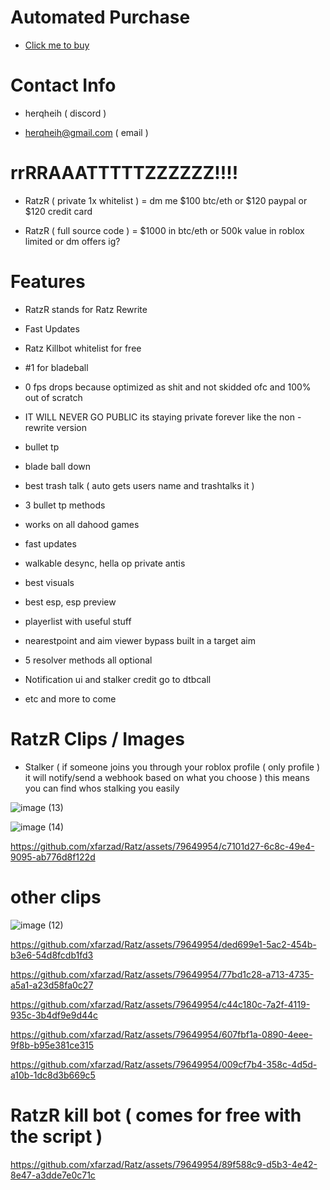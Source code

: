 # Automated Purchase

+ [Click me to buy](https://farzad.mysellix.io/product/65e62d2dda575)

# Contact Info

+ herqheih ( discord )

+ herqheih@gmail.com ( email )

# $$$$rrRRAAATTTTTZZZZZZ!!!!

+ RatzR ( private 1x whitelist ) =   dm me $100 btc/eth or $120 paypal or $120 credit card

+ RatzR ( full source code ) = $1000 in btc/eth or 500k value in roblox limited or dm offers ig?

# Features

+ RatzR stands for Ratz Rewrite

+ Fast Updates

+ Ratz Killbot whitelist for free

+ #1 for bladeball

+ 0 fps drops because optimized as shit and not skidded ofc and 100% out of scratch

+ IT WILL NEVER GO PUBLIC its staying private forever like the non - rewrite version

+ bullet tp

+ blade ball down

+ best trash talk ( auto gets users name and trashtalks it )

+ 3 bullet tp methods

+ works on all dahood games

+ fast updates

+ walkable desync, hella op private antis

+ best visuals

+ best esp, esp preview

+ playerlist with useful stuff

+ nearestpoint and aim viewer bypass built in a target aim

+ 5 resolver methods all optional

+ Notification ui and stalker credit go to dtbcall

+ etc and more to come

# RatzR Clips / Images

+ Stalker ( if someone joins you through your roblox profile ( only profile ) it will notify/send a webhook based on what you choose ) this means you can find whos stalking you easily

![image (13)](https://github.com/xfarzad/Ratz/assets/79649954/e27bfc83-f65a-4c28-9aea-b27eafb67725)

![image (14)](https://github.com/xfarzad/Ratz/assets/79649954/6bc320d4-d9ec-4fbb-9bb8-8405e3185d98)

https://github.com/xfarzad/Ratz/assets/79649954/c7101d27-6c8c-49e4-9095-ab776d8f122d



# other clips

![image (12)](https://github.com/xfarzad/Ratz/assets/79649954/0dc4ff02-69bf-45ce-97d3-d48a4c82511d)

https://github.com/xfarzad/Ratz/assets/79649954/ded699e1-5ac2-454b-b3e6-54d8fcdb1fd3

https://github.com/xfarzad/Ratz/assets/79649954/77bd1c28-a713-4735-a5a1-a23d58fa0c27

https://github.com/xfarzad/Ratz/assets/79649954/c44c180c-7a2f-4119-935c-3b4df9e9d44c

https://github.com/xfarzad/Ratz/assets/79649954/607fbf1a-0890-4eee-9f8b-b95e381ce315

https://github.com/xfarzad/Ratz/assets/79649954/009cf7b4-358c-4d5d-a10b-1dc8d3b669c5








# RatzR kill bot ( comes for free with the script )

https://github.com/xfarzad/Ratz/assets/79649954/89f588c9-d5b3-4e42-8e47-a3dde7e0c71c



